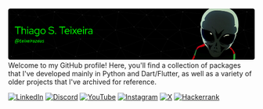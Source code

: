 [![Header](./github-header-image3.png)](https://www.youtube.com/watch?v=NfjsLmya1PI)
Welcome to my GitHub profile! Here, you'll find a collection of packages that I've developed mainly in Python and Dart/Flutter, as well as a variety of older projects that I've archived for reference.


[![LinkedIn](https://img.shields.io/badge/linkedin-%230077B5.svg?style=for-the-badge&logo=linkedin&logoColor=white)](https://www.linkedin.com/in/thiago-s-teixeira-7564a8140/)
[![Discord](https://img.shields.io/badge/Discord-%235865F2.svg?style=for-the-badge&logo=discord&logoColor=white)](https://discord.com/users/306104640041386004)
[![YouTube](https://img.shields.io/badge/YouTube-%23FF0000.svg?style=for-the-badge&logo=YouTube&logoColor=white)](https://www.youtube.com/@ThiagoSTeixeir4)
[![Instagram](https://img.shields.io/badge/Instagram-%23E4405F.svg?style=for-the-badge&logo=Instagram&logoColor=white)](https://www.instagram.com/teixeira_zeus/)
[![X](https://img.shields.io/badge/X-%23000000.svg?style=for-the-badge&logo=X&logoColor=white)](https://twitter.com/ThiagoSTeixeir4)
[![Hackerrank](https://img.shields.io/badge/-Hackerrank-2EC866?style=for-the-badge&logo=HackerRank&logoColor=white)](https://www.hackerrank.com/profile/teixeira_zeus)
